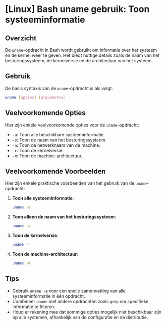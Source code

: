 # [Linux] Bash uname gebruik: Toon systeeminformatie

## Overzicht
De `uname`-opdracht in Bash wordt gebruikt om informatie over het systeem en de kernel weer te geven. Het biedt nuttige details zoals de naam van het besturingssysteem, de kernelversie en de architectuur van het systeem.

## Gebruik
De basis syntaxis van de `uname`-opdracht is als volgt:

```bash
uname [opties] [argumenten]
```

## Veelvoorkomende Opties
Hier zijn enkele veelvoorkomende opties voor de `uname`-opdracht:

- `-a`: Toon alle beschikbare systeeminformatie.
- `-s`: Toon de naam van het besturingssysteem.
- `-n`: Toon de netwerknaam van de machine.
- `-r`: Toon de kernelversie.
- `-m`: Toon de machine-architectuur.

## Veelvoorkomende Voorbeelden

Hier zijn enkele praktische voorbeelden van het gebruik van de `uname`-opdracht:

1. **Toon alle systeeminformatie**:
   ```bash
   uname -a
   ```

2. **Toon alleen de naam van het besturingssysteem**:
   ```bash
   uname -s
   ```

3. **Toon de kernelversie**:
   ```bash
   uname -r
   ```

4. **Toon de machine-architectuur**:
   ```bash
   uname -m
   ```

## Tips
- Gebruik `uname -a` voor een snelle samenvatting van alle systeeminformatie in één opdracht.
- Combineer `uname` met andere opdrachten zoals `grep` om specifieke informatie te filteren.
- Houd er rekening mee dat sommige opties mogelijk niet beschikbaar zijn op alle systemen, afhankelijk van de configuratie en de distributie.